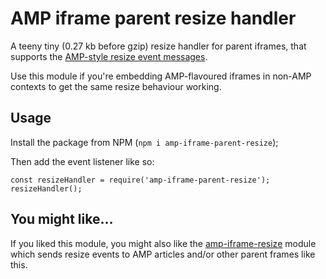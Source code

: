 # AMP iframe parent resize handler

A teeny tiny (0.27 kb before gzip) resize handler for parent iframes, that
supports the [AMP-style resize event messages](https://ampbyexample.com/components/amp-iframe/#resizable-iframes).

Use this module if you're embedding AMP-flavoured iframes in non-AMP contexts to
get the same resize behaviour working.

## Usage

Install the package from NPM (`npm i amp-iframe-parent-resize`);

Then add the event listener like so:

```
const resizeHandler = require('amp-iframe-parent-resize');
resizeHandler();
```

## You might like…

If you liked this module, you might also like the [amp-iframe-resize](./amp-iframe-resize) module which sends resize events to AMP articles and/or other parent frames like
this.
